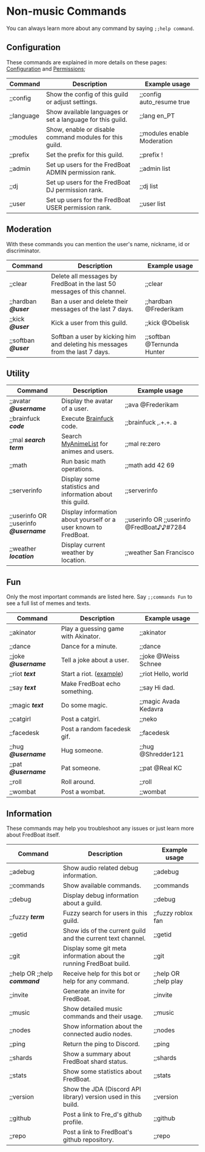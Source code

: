 # Non-music Commands

You can always learn more about any command by saying `;;help command`.

## Configuration
These commands are explained in more details on these pages: [Configuration](/docs/configuration) and [Permissions](/docs/permissions);

| Command                    | Description                                                           | Example usage                               |
|----------------------------|-----------------------------------------------------------------------|---------------------------------------------|
| ;;config                   | Show the config of this guild or adjust settings.                     | ;;config auto_resume true                   |
| ;;language                 | Show available languages or set a language for this guild.            | ;;lang en_PT                                |
| ;;modules                  | Show, enable or disable command modules for this guild.               | ;;modules enable Moderation                 |
| ;;prefix                   | Set the prefix for this guild.                                        | ;;prefix !                                  |
| ;;admin                    | Set up users for the FredBoat ADMIN permission rank.                  | ;;admin list                                |
| ;;dj                       | Set up users for the FredBoat DJ permission rank.                     | ;;dj list                                   |
| ;;user                     | Set up users for the FredBoat USER permission rank.                   | ;;user list                                 |


## Moderation
With these commands you can mention the user's name, nickname, id or discriminator.

| Command                    | Description                                                           | Example usage                               |
|----------------------------|-----------------------------------------------------------------------|---------------------------------------------|
| ;;clear                    | Delete all messages by FredBoat in the last 50 messages of this channel. | ;;clear                                  |
| ;;hardban ***@user***      | Ban a user and delete their messages of the last 7 days.              | ;;hardban @Frederikam                       |
| ;;kick ***@user***         | Kick a user from this guild.                                          | ;;kick @ObeIisk                             |
| ;;softban ***@user***      | Softban a user by kicking him and deleting his messages from the last 7 days. | ;;softban @Ternunda Hunter          |


## Utility

| Command                    | Description                                                           | Example usage                               |
|----------------------------|-----------------------------------------------------------------------|---------------------------------------------|
| ;;avatar ***@username***   | Display the avatar of a user.                                         | ;;ava @Frederikam                           |
| ;;brainfuck ***code***     | Execute [Brainfuck](https://en.wikipedia.org/wiki/Brainfuck) code.    | ;;brainfuck ,.+.+. a                        |
| ;;mal ***search term***    | Search [MyAnimeList](https://myanimelist.net/) for animes and users.  | ;;mal re:zero                               |
| ;;math                     | Run basic math operations.                                            | ;;math add 42 69                            |
| ;;serverinfo               | Display some statistics and information about this guild.             | ;;serverinfo                                |
| ;;userinfo OR ;;userinfo ***@username*** | Display information about yourself or a user known to FredBoat. | ;;userinfo OR ;;userinfo @FredBoat♪♪#7284 |
| ;;weather ***location***   | Display current weather by location.                                  | ;;weather San Francisco                     |


## Fun
Only the most important commands are listed here. Say `;;commands Fun` to see a full list of memes and texts.

| Command                    | Description                                                           | Example usage                               |
|----------------------------|-----------------------------------------------------------------------|---------------------------------------------|
| ;;akinator                 | Play a guessing game with Akinator.                                   | ;;akinator                                  |
| ;;dance                    | Dance for a minute.                                                   | ;;dance                                     |
| ;;joke ***@username***     | Tell a joke about a user.                                             | ;;joke @Weiss Schnee                        |
| ;;riot ***text***          | Start a riot. ([example](https://fred.moe/qxB.png))                   | ;;riot Hello, world                         |
| ;;say ***text***           | Make FredBoat echo something.                                         | ;;say Hi dad.                               |
| ;;magic ***text***         | Do some magic.                                                        | ;;magic Avada Kedavra                       |
| ;;catgirl                  | Post a catgirl.                                                       | ;;neko                                      |
| ;;facedesk                 | Post a random facedesk gif.                                           | ;;facedesk                                  |
| ;;hug ***@username***      | Hug someone.                                                          | ;;hug @Shredder121                          |
| ;;pat ***@username***      | Pat someone.                                                          | ;;pat @Real KC                              |
| ;;roll                     | Roll around.                                                          | ;;roll                                      |
| ;;wombat                   | Post a wombat.                                                        | ;;wombat                                    |


## Information

These commands may help you troubleshoot any issues or just learn more about FredBoat itself.

| Command                    | Description                                                           | Example usage                               |
|----------------------------|-----------------------------------------------------------------------|---------------------------------------------|
| ;;adebug                   | Show audio related debug information.                                 | ;;adebug                                    |
| ;;commands                 | Show available commands.                                              | ;;commands                                  |
| ;;debug                    | Display debug information about a guild.                              | ;;debug                                     |
| ;;fuzzy ***term***         | Fuzzy search for users in this guild.                                 | ;;fuzzy roblox fan                          |
| ;;getid                    | Show ids of the current guild and the current text channel.           | ;;getid                                     |
| ;;git                      | Display some git meta information about the running FredBoat build.   | ;;git                                       |
| ;;help OR ;;help ***command*** | Receive help for this bot or help for any command.                | ;;help OR ;;help play                       |
| ;;invite                   | Generate an invite for FredBoat.                                      | ;;invite                                    |
| ;;music                    | Show detailed music commands and their usage.                         | ;;music                                     |
| ;;nodes                    | Show information about the connected audio nodes.                     | ;;nodes                                     |
| ;;ping                     | Return the ping to Discord.                                           | ;;ping                                      |
| ;;shards                   | Show a summary about FredBoat shard status.                           | ;;shards                                    |
| ;;stats                    | Show some statistics about FredBoat.                                  | ;;stats                                     |
| ;;version                  | Show the JDA (Discord API library) version used in this build.        | ;;version                                   |
| ;;github                   | Post a link to Fre_d's github profile.                                | ;;github                                    |
| ;;repo                     | Post a link to FredBoat's github repository.                          | ;;repo                                      |
